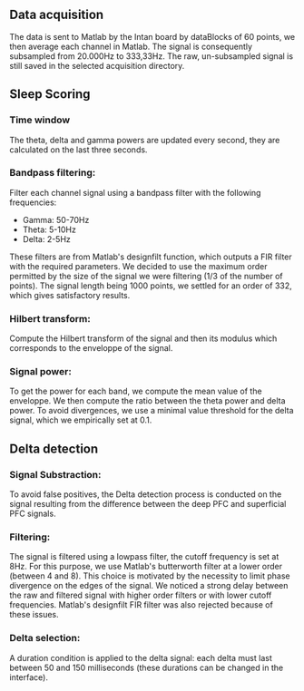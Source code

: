 ## Data acquisition
The data is sent to Matlab by the Intan board by dataBlocks of 60 points, we then average each channel in Matlab. The signal is consequently subsampled from 20.000Hz  to 333,33Hz. The raw, un-subsampled signal is still saved in the selected acquisition directory.
## Sleep Scoring
### Time window
The theta, delta and gamma powers are updated every second, they are calculated on the last three seconds.
### Bandpass filtering:

Filter each channel signal using a bandpass filter with the following frequencies:

* Gamma: 50-70Hz
* Theta: 5-10Hz
* Delta: 2-5Hz

These filters are from Matlab's designfilt function, which outputs a FIR filter with the required parameters. We decided to use the maximum order permitted by the size of the signal we were filtering (1/3 of the number of points). The signal length being 1000 points, we settled for an order of 332, which gives satisfactory results.

### Hilbert transform:

Compute the Hilbert transform of the signal and then its modulus which corresponds to the enveloppe of the signal.

### Signal power:

To get the power for each band, we compute the mean value of the enveloppe. We then compute the ratio between the theta power and delta power. To avoid divergences, we use a minimal value threshold for the delta signal, which we empirically set at 0.1.

## Delta detection

### Signal Substraction:

To avoid false positives, the Delta detection process is conducted on the signal resulting from the difference between the deep PFC and superficial PFC signals.

### Filtering:

The signal is filtered using a lowpass filter, the cutoff frequency is set at 8Hz. For this purpose, we use Matlab's butterworth filter at a lower order (between 4 and 8). This choice is motivated by the necessity to limit phase divergence on the edges of the signal. We noticed a strong delay between the raw and filtered signal with higher order filters or with lower cutoff frequencies. Matlab's designfilt FIR filter was also rejected because of these issues. 

### Delta selection:

A duration condition is applied to the delta signal: each delta must last between 50 and 150 milliseconds (these durations can be changed in the interface).